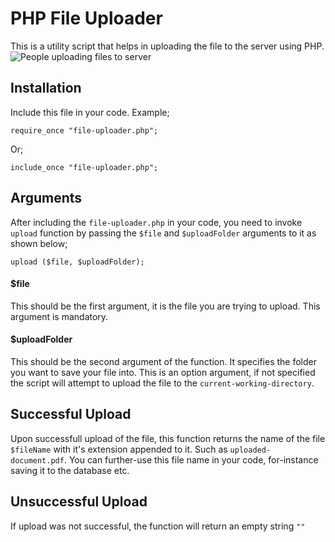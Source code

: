 # PHP File Uploader
This is a utility script that helps in uploading the file to the server using PHP.
![People uploading files to server](https://cdni.iconscout.com/illustration/premium/thumb/upload-file-to-cloud-4487405-3722766.png)

## Installation
Include this file in your code.
Example;
```
require_once "file-uploader.php";
```
Or;
```
include_once "file-uploader.php";
```

## Arguments
After including the `file-uploader.php` in your code, you need to invoke `upload` function by passing the `$file` and `$uploadFolder` arguments to it as shown below;

```
upload ($file, $uploadFolder);
```

#### $file
This should be the first argument, it is the file you are trying to upload.
This argument is mandatory.

#### $uploadFolder
This should be the second argument of the function.
It specifies the folder you want to save your file into. This is an option argument, if not specified the script will attempt to upload the file to the `current-working-directory`.

## Successful Upload
Upon successfull upload of the file, this function returns the name of the file `$fileName` with it's extension appended to it. Such as `uploaded-document.pdf`. You can further-use this file name in your code, for-instance saving it to the database etc.

## Unsuccessful Upload
If upload was not successful, the function will return an empty string `""`